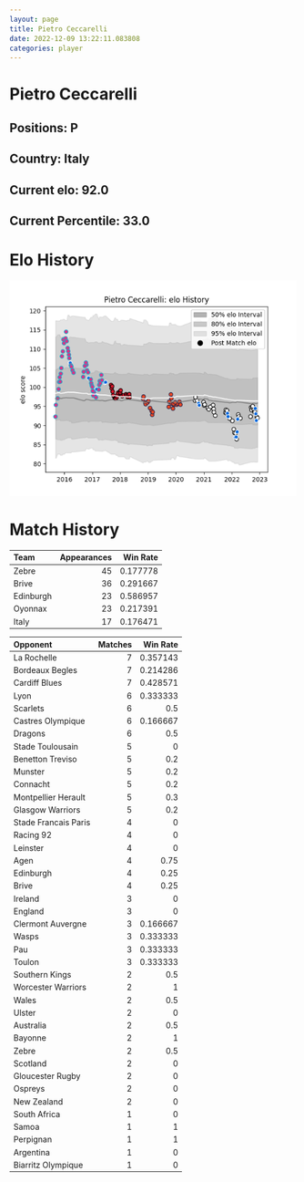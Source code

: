 ```yaml
---  
layout: page  
title: Pietro Ceccarelli  
date: 2022-12-09 13:22:11.083808  
categories: player  
---
```

# Pietro Ceccarelli

## Positions: P

## Country: Italy

## Current elo: 92.0

## Current Percentile: 33.0

# Elo History


![elo history](history_PietroCeccarelli.png)
# Match History


| Team      |   Appearances |   Win Rate |
|:----------|--------------:|-----------:|
| Zebre     |            45 |   0.177778 |
| Brive     |            36 |   0.291667 |
| Edinburgh |            23 |   0.586957 |
| Oyonnax   |            23 |   0.217391 |
| Italy     |            17 |   0.176471 |

| Opponent             |   Matches |   Win Rate |
|:---------------------|----------:|-----------:|
| La Rochelle          |         7 |   0.357143 |
| Bordeaux Begles      |         7 |   0.214286 |
| Cardiff Blues        |         7 |   0.428571 |
| Lyon                 |         6 |   0.333333 |
| Scarlets             |         6 |   0.5      |
| Castres Olympique    |         6 |   0.166667 |
| Dragons              |         6 |   0.5      |
| Stade Toulousain     |         5 |   0        |
| Benetton Treviso     |         5 |   0.2      |
| Munster              |         5 |   0.2      |
| Connacht             |         5 |   0.2      |
| Montpellier Herault  |         5 |   0.3      |
| Glasgow Warriors     |         5 |   0.2      |
| Stade Francais Paris |         4 |   0        |
| Racing 92            |         4 |   0        |
| Leinster             |         4 |   0        |
| Agen                 |         4 |   0.75     |
| Edinburgh            |         4 |   0.25     |
| Brive                |         4 |   0.25     |
| Ireland              |         3 |   0        |
| England              |         3 |   0        |
| Clermont Auvergne    |         3 |   0.166667 |
| Wasps                |         3 |   0.333333 |
| Pau                  |         3 |   0.333333 |
| Toulon               |         3 |   0.333333 |
| Southern Kings       |         2 |   0.5      |
| Worcester Warriors   |         2 |   1        |
| Wales                |         2 |   0.5      |
| Ulster               |         2 |   0        |
| Australia            |         2 |   0.5      |
| Bayonne              |         2 |   1        |
| Zebre                |         2 |   0.5      |
| Scotland             |         2 |   0        |
| Gloucester Rugby     |         2 |   0        |
| Ospreys              |         2 |   0        |
| New Zealand          |         2 |   0        |
| South Africa         |         1 |   0        |
| Samoa                |         1 |   1        |
| Perpignan            |         1 |   1        |
| Argentina            |         1 |   0        |
| Biarritz Olympique   |         1 |   0        |